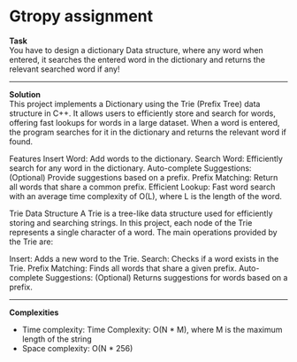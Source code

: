 # Gtropy assignment

**Task**  
You have to design a dictionary Data structure, where any word when entered, it searches the entered word in the dictionary and returns the relevant searched word if any!

<hr>

**Solution**  
This project implements a Dictionary using the Trie (Prefix Tree) data structure in C++. It allows users to efficiently store and search for words, offering fast lookups for words in a large dataset. When a word is entered, the program searches for it in the dictionary and returns the relevant word if found.

Features
Insert Word: Add words to the dictionary.
Search Word: Efficiently search for any word in the dictionary.
Auto-complete Suggestions: (Optional) Provide suggestions based on a prefix.
Prefix Matching: Return all words that share a common prefix.
Efficient Lookup: Fast word search with an average time complexity of O(L), where L is the length of the word.

Trie Data Structure
A Trie is a tree-like data structure used for efficiently storing and searching strings. In this project, each node of the Trie represents a single character of a word. The main operations provided by the Trie are:

Insert: Adds a new word to the Trie.
Search: Checks if a word exists in the Trie.
Prefix Matching: Finds all words that share a given prefix.
Auto-complete Suggestions: (Optional) Returns suggestions for words based on a prefix.

  <hr>

  **Complexities**  

  * Time complexity: Time Complexity: O(N * M), where M is the maximum length of the string
  * Space complexity: O(N * 256)

